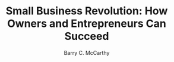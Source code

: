 ---
title: "Small Business Revolution: How Owners and Entrepreneurs Can Succeed"
added: '2021-12-18'
author: 'Barry C. McCarthy'
tags: ['Business Leadership']
img: "https://cdn.porchlightbooks.com/assets/images/books/8/48/648/2648/9781119802648.jpg"
link: https://www.amazon.com/Small-Business-Revolution-Entrepreneurs-Succeed/dp/1119802644/ref=sr_1_1?crid=342V5OC9NQV67&keywords=Small+Business+Revolution%3A+How+Owners+and+Entrepreneurs+Can+Succeed&qid=1639811679&s=books&sprefix=principles+for+dealing+with+the+changing+world+order+why+nations+succeed+and+fail%2Cstripbooks-intl-ship%2C269&sr=1-1
summary: "Equip your small business for dramatic growth and success in any environment."
---
